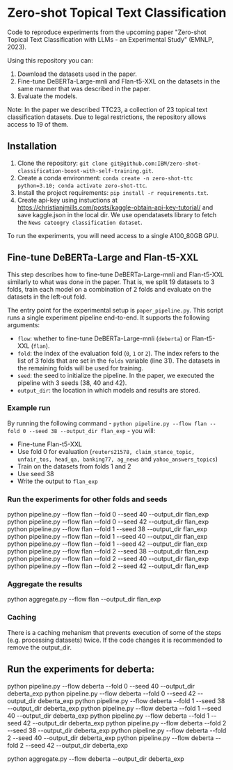 # Zero-shot Topical Text Classification
Code to reproduce experiments from the upcoming paper "Zero-shot Topical Text Classification with LLMs - an Experimental Study" (EMNLP, 2023).

Using this repository you can:

1. Download the datasets used in the paper.
2. Fine-tune DeBERTa-Large-mnli and Flan-t5-XXL on the datasets in the same manner that was described in the paper.
3. Evaluate the models.

Note: In the paper we described TTC23, a collection of 23 topical text classification datasets. Due to legal restrictions, the repository allows access to 19 of them.

## Installation

1. Clone the repository: `git clone git@github.com:IBM/zero-shot-classification-boost-with-self-training.git`.
2. Create a conda environment: `conda create -n zero-shot-ttc python=3.10; conda activate zero-shot-ttc`.
3. Install the project requirements: `pip install -r requirements.txt`.
4. Create api-key using instuctions at https://christianjmills.com/posts/kaggle-obtain-api-key-tutorial/ and save kaggle.json in the local dir. We use opendatasets library to fetch the `News cateogry classification dataset`.

To run the experiments, you will need access to a single A100_80GB GPU.

## Fine-tune DeBERTa-Large and Flan-t5-XXL

This step describes how to fine-tune DeBERTa-Large-mnli and Flan-t5-XXL similarly to what was done in the paper. That is, we split 19 datasets to 3 folds, train each model on a combination of 2 folds and evaluate on the datasets in the left-out fold.

The entry point for the experimental setup is `paper_pipeline.py`. This script runs a single experiment pipeline end-to-end. It supports the following arguments:

* `flow`: whether to fine-tune DeBERTa-Large-mnli (`deberta`) or Flan-t5-XXL (`flan`).
* `fold`: the index of the evaluation fold (`0`, `1` or `2`). The index refers to the list of 3 folds that are set in the `folds` variable (line 31). The datasets in the remaining folds will be used for training.
* `seed`: the seed to initialize the pipeline. In the paper, we executed the pipeline with 3 seeds (38, 40 and 42).
* `output_dir`: the location in which models and results are stored.

### Example run

By running the following command - `python pipeline.py --flow flan --fold 0 --seed 38 --output_dir flan_exp` - you will:

* Fine-tune Flan-t5-XXL
* Use fold 0 for evaluation (`reuters21578,
    claim_stance_topic,  unfair_tos, head_qa, banking77, ag_news` and `yahoo_answers_topics`) 
* Train on the datasets from folds 1 and 2
* Use seed 38
* Write the output to `flan_exp`

### Run the experiments for other folds and seeds
python pipeline.py --flow flan --fold 0 --seed 40 --output_dir flan_exp
python pipeline.py --flow flan --fold 0 --seed 42 --output_dir flan_exp
python pipeline.py --flow flan --fold 1 --seed 38 --output_dir flan_exp
python pipeline.py --flow flan --fold 1 --seed 40 --output_dir flan_exp
python pipeline.py --flow flan --fold 1 --seed 42 --output_dir flan_exp
python pipeline.py --flow flan --fold 2 --seed 38 --output_dir flan_exp
python pipeline.py --flow flan --fold 2 --seed 40 --output_dir flan_exp
python pipeline.py --flow flan --fold 2 --seed 42 --output_dir flan_exp



### Aggregate the results

python aggregate.py --flow flan --output_dir flan_exp 

### Caching

There is a caching mehanism that prevents execution of some of the steps (e.g. processing datasets) twice. If the code changes it is recommended to remove the output_dir.

## Run the experiments for deberta:
python pipeline.py --flow deberta --fold 0 --seed 40 --output_dir deberta_exp
python pipeline.py --flow deberta --fold 0 --seed 42 --output_dir deberta_exp
python pipeline.py --flow deberta --fold 1 --seed 38 --output_dir deberta_exp
python pipeline.py --flow deberta --fold 1 --seed 40 --output_dir deberta_exp
python pipeline.py --flow deberta --fold 1 --seed 42 --output_dir deberta_exp
python pipeline.py --flow deberta --fold 2 --seed 38 --output_dir deberta_exp
python pipeline.py --flow deberta --fold 2 --seed 40 --output_dir deberta_exp
python pipeline.py --flow deberta --fold 2 --seed 42 --output_dir deberta_exp

python aggregate.py --flow deberta --output_dir deberta_exp 

